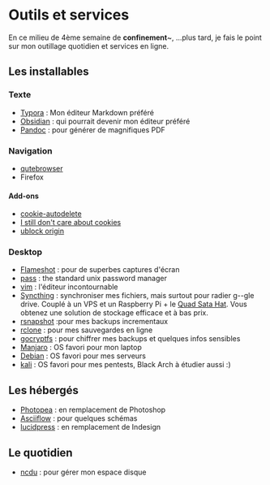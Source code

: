 # Outils et services
En ce milieu de 4ème semaine de **confinement**~, ...plus tard, je fais le point sur mon outillage quotidien et services en ligne.

## Les installables
### Texte
- [Typora](https://typora.io) : Mon éditeur Markdown préféré
- [Obsidian](https://obsidian.md/) : qui pourrait devenir mon éditeur préféré
- [Pandoc](https://pandoc.org) : pour générer de magnifiques PDF
### Navigation
- [qutebrowser](https://qutebrowser.org/)
- Firefox
#### Add-ons
- [cookie-autodelete](https://addons.mozilla.org/en-US/firefox/addon/cookie-autodelete/)
- [I still don't care about cookies](https://addons.mozilla.org/en-US/firefox/addon/istilldontcareaboutcookies/)
- [ublock origin](https://addons.mozilla.org/en-US/firefox/addon/ublock-origin/)
### Desktop
- [Flameshot](https://github.com/lupoDharkael/flameshot) : pour de superbes captures d'écran
- [pass](https://www.passwordstore.org) : the standard unix password manager
- [vim](https://vim.org) : l'éditeur incontournable
- [Syncthing](https://syncthing.net/) : synchroniser mes fichiers, mais surtout pour radier g--gle drive. Couplé à un VPS et un Raspberry Pi + le
[Quad Sata Hat](https://wiki.radxa.com/Dual_Quad_SATA_HAT). Vous obtenez une solution de stockage efficace et à bas prix.
- [rsnapshot](https://rsnapshot.org/) :pour mes backups incrementaux
- [rclone](https://rclone.org/) : pour mes sauvegardes en ligne
- [gocryptfs](https://nuetzlich.net/gocryptfs/) : pour chiffrer mes backups et quelques infos sensibles
- [Manjaro](https://manjaro.org) : OS favori pour mon laptop
- [Debian](https://debian.org) : OS favori pour mes serveurs
- [kali](https://kali.org) : OS favori pour mes pentests, Black Arch à étudier aussi :)


## Les hébergés
- [Photopea](https://www.photopea.com) : en remplacement de Photoshop
- [Asciiflow](http://asciiflow.com/) : pour quelques schémas
- [lucidpress](https://www.lucidpress.com) : en remplacement de Indesign

## Le quotidien
- [ncdu](https://dev.yorhel.nl/ncdu) : pour gérer mon espace disque

